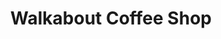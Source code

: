 ---
path: "/eats/walkabout-coffee-shop"
title: "Walkabout Coffee Shop"
image: "https://source.unsplash.com/20ADkxmD-S8/400x300"
orderops: ["dine-in", "takeout"]
category: "eats"
hours: "7am-3:30pm every day"
eatsType: "Coffee"
website: "https://www.facebook.com/walkaboutcoffeeshop"
facebook: "https://www.facebook.com/walkaboutcoffeeshop"
address: "1860 N Commerce Plaza Nixa, Missouri 65714"
phone: "4173747368"
tags: ["coffee", "nixa"]
---